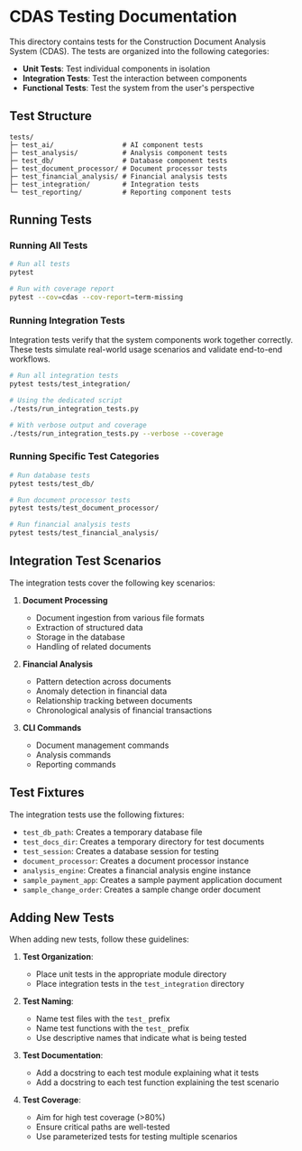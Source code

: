 # CDAS Testing Documentation

This directory contains tests for the Construction Document Analysis System (CDAS). The tests are organized into the following categories:

- **Unit Tests**: Test individual components in isolation
- **Integration Tests**: Test the interaction between components
- **Functional Tests**: Test the system from the user's perspective

## Test Structure

```
tests/
├─ test_ai/                 # AI component tests
├─ test_analysis/           # Analysis component tests
├─ test_db/                 # Database component tests
├─ test_document_processor/ # Document processor tests
├─ test_financial_analysis/ # Financial analysis tests
├─ test_integration/        # Integration tests
└─ test_reporting/          # Reporting component tests
```

## Running Tests

### Running All Tests

```bash
# Run all tests
pytest

# Run with coverage report
pytest --cov=cdas --cov-report=term-missing
```

### Running Integration Tests

Integration tests verify that the system components work together correctly. These tests simulate real-world usage scenarios and validate end-to-end workflows.

```bash
# Run all integration tests
pytest tests/test_integration/

# Using the dedicated script
./tests/run_integration_tests.py

# With verbose output and coverage
./tests/run_integration_tests.py --verbose --coverage
```

### Running Specific Test Categories

```bash
# Run database tests
pytest tests/test_db/

# Run document processor tests
pytest tests/test_document_processor/

# Run financial analysis tests
pytest tests/test_financial_analysis/
```

## Integration Test Scenarios

The integration tests cover the following key scenarios:

1. **Document Processing**
   - Document ingestion from various file formats
   - Extraction of structured data
   - Storage in the database
   - Handling of related documents

2. **Financial Analysis**
   - Pattern detection across documents
   - Anomaly detection in financial data
   - Relationship tracking between documents
   - Chronological analysis of financial transactions

3. **CLI Commands**
   - Document management commands
   - Analysis commands
   - Reporting commands

## Test Fixtures

The integration tests use the following fixtures:

- `test_db_path`: Creates a temporary database file
- `test_docs_dir`: Creates a temporary directory for test documents
- `test_session`: Creates a database session for testing
- `document_processor`: Creates a document processor instance
- `analysis_engine`: Creates a financial analysis engine instance
- `sample_payment_app`: Creates a sample payment application document
- `sample_change_order`: Creates a sample change order document

## Adding New Tests

When adding new tests, follow these guidelines:

1. **Test Organization**: 
   - Place unit tests in the appropriate module directory
   - Place integration tests in the `test_integration` directory

2. **Test Naming**:
   - Name test files with the `test_` prefix
   - Name test functions with the `test_` prefix
   - Use descriptive names that indicate what is being tested

3. **Test Documentation**:
   - Add a docstring to each test module explaining what it tests
   - Add a docstring to each test function explaining the test scenario

4. **Test Coverage**:
   - Aim for high test coverage (>80%)
   - Ensure critical paths are well-tested
   - Use parameterized tests for testing multiple scenarios